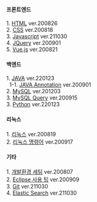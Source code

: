 <h4>프론트엔드</h4>
1. <a href="https://github.com/ynjch97/YNJCH_WIKI/wiki/HTML">HTML</a> ver.200826
<br>
2. <a href="https://github.com/ynjch97/YNJCH_WIKI/wiki/CSS">CSS</a> ver.200818
<br>
3. <a href="https://github.com/ynjch97/YNJCH_WIKI/wiki/Javascript">Javascript</a> ver.211030
<br>
4. <a href="https://github.com/ynjch97/YNJCH_WIKI/wiki/JQuery">JQuery</a> ver.200901
<br>
5. <a href="https://github.com/ynjch97/YNJCH_WIKI/wiki/Vue.js">Vue.js</a> ver.200821
<br>

<h4>백엔드</h4>
1. <a href="https://github.com/ynjch97/YNJCH_WIKI/wiki/JAVA">JAVA</a> ver.220123
<br>
&nbsp;&nbsp;1-1. <a href="https://github.com/ynjch97/YNJCH_WIKI/wiki/JAVA-Annotation">JAVA Annotation</a> ver.200901
<br>
2. <a href="https://github.com/ynjch97/YNJCH_WIKI/wiki/MySQL">MySQL</a> ver.201203
<br>
3. <a href="https://github.com/ynjch97/YNJCH_WIKI/wiki/MySQL-Query">MySQL Query</a> ver.200915
<br> 
3. <a href="https://github.com/ynjch97/YNJCH_WIKI/wiki/Python">Python</a> ver.220123
<br> 

<h4>리눅스</h4>
1. <a href="https://github.com/ynjch97/YNJCH_WIKI/wiki/Linux">리눅스</a> ver.200819
<br>
2. <a href="https://github.com/ynjch97/YNJCH_WIKI/wiki/Linux--%EB%AA%85%EB%A0%B9%EC%96%B4">리눅스 명령어</a> ver.200917
<br>

<h4>기타</h4>
1. <a href="https://github.com/ynjch97/YNJCH_WIKI/wiki/%EA%B0%9C%EB%B0%9C-%ED%99%98%EA%B2%BD-%EC%84%B8%ED%8C%85">개발환경 세팅</a> ver.200807
<br>
2. <a href="https://github.com/ynjch97/YNJCH_WIKI/wiki/Eclipse">Eclipse 사용 팁</a> ver.200909
<br>
3. <a href="https://github.com/ynjch97/YNJCH_WIKI/wiki/Git">Git</a> ver.211030
<br>
4. <a href="https://github.com/ynjch97/YNJCH_WIKI/wiki/Elastic-Search">Elastic Search</a> ver.211030
<br>
